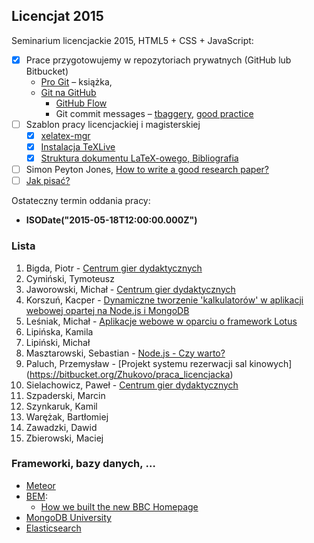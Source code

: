 ## Licencjat 2015

Seminarium licencjackie 2015, HTML5 + CSS + JavaScript:

- [x] Prace przygotowujemy w repozytoriach prywatnych (GitHub lub Bitbucket)
  - [Pro Git](http://git-scm.com/book/en/v2) – książka,
  - [Git na GitHub](https://help.github.com)
    * [GitHub Flow](https://help.github.com/articles/github-flow-in-the-browser/)
    * Git commit messages – [tbaggery](http://tbaggery.com/2008/04/19/a-note-about-git-commit-messages.html),
      [good practice](https://wiki.openstack.org/wiki/GitCommitMessages)
- [ ] Szablon pracy licencjackiej i magisterskiej
  - [x] [xelatex-mgr](https://github.com/wbzyl/xelatex-mgr)
  - [x] [Instalacja TeXLive](http://wbzyl.inf.ug.edu.pl/sp/texlive)
  - [x] [Struktura dokumentu LaTeX-owego, Bibliografia](http://wbzyl.inf.ug.edu.pl/sp/latex)
- [ ] Simon Peyton Jones,
    [How to write a good research paper?](http://research.microsoft.com/en-us/um/people/simonpj/papers/giving-a-talk/writing-a-paper-slides.pdf)
- [ ] [Jak pisać?](http://wbzyl.inf.ug.edu.pl/seminarium/info/jak-pisac)

Ostateczny termin oddania pracy:

* **ISODate("2015-05-18T12:00:00.000Z")**


### Lista

1. Bigda, Piotr - [Centrum gier dydaktycznych](https://bitbucket.org/CoJaTutajRobie/praca-licencjacka)
1. Cymiński, Tymoteusz
1. Jaworowski, Michał - [Centrum gier dydaktycznych](https://bitbucket.org/CoJaTutajRobie/praca-licencjacka)
1. Korszuń, Kacper - [ Dynamiczne tworzenie 'kalkulatorów' w aplikacji webowej opartej na Node.js i MongoDB](https://bitbucket.org/kacperkorszun/praca-licencjat)
1. Leśniak, Michał - [Aplikacje webowe w oparciu o framework Lotus](https://github.com/mlesniak91/praca_licencjacka)
1. Lipińska, Kamila
1. Lipiński, Michał
1. Masztarowski, Sebastian - [Node.js - Czy warto?](https://bitbucket.org/typowyseba/praca-dyplomowa)
1. Paluch, Przemysław - [Projekt systemu rezerwacji sal kinowych] (https://bitbucket.org/Zhukovo/praca_licencjacka)
1. Sielachowicz, Paweł - [Centrum gier dydaktycznych](https://bitbucket.org/CoJaTutajRobie/praca-licencjacka)
1. Szpaderski, Marcin
1. Szynkaruk, Kamil
1. Warężak, Bartłomiej
1. Zawadzki, Dawid
1. Zbierowski, Maciej


### Frameworki, bazy danych, …

* [Meteor](https://www.meteor.com)
* [BEM](https://en.bem.info):
  - [How we built the new BBC Homepage](http://www.bbc.co.uk/blogs/internet/entries/47a96d23-ae04-444e-808f-678e6809765d)
* [MongoDB University](https://university.mongodb.com)
* [Elasticsearch](http://git-scm.com/book/en/v2)

